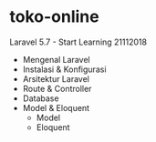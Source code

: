 # toko-online
Laravel 5.7 - Start Learning 21112018

- Mengenal Laravel
- Instalasi & Konfigurasi
- Arsitektur Laravel
- Route & Controller
- Database
- Model & Eloquent
    - Model
    - Eloquent